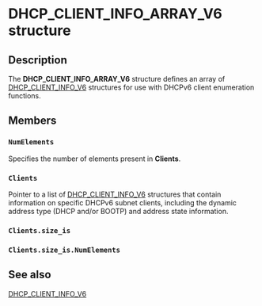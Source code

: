 # DHCP_CLIENT_INFO_ARRAY_V6 structure

## Description

The **DHCP_CLIENT_INFO_ARRAY_V6** structure defines an array of [DHCP_CLIENT_INFO_V6](https://learn.microsoft.com/windows/desktop/api/dhcpsapi/ns-dhcpsapi-dhcp_client_info_v6) structures for use with DHCPv6 client enumeration functions.

## Members

### `NumElements`

Specifies the number of elements present in **Clients**.

### `Clients`

Pointer to a list of [DHCP_CLIENT_INFO_V6](https://learn.microsoft.com/windows/desktop/api/dhcpsapi/ns-dhcpsapi-dhcp_client_info_v6) structures that contain information on specific DHCPv6 subnet clients, including the dynamic address type (DHCP and/or BOOTP) and address state information.

### `Clients.size_is`

### `Clients.size_is.NumElements`

## See also

[DHCP_CLIENT_INFO_V6](https://learn.microsoft.com/windows/desktop/api/dhcpsapi/ns-dhcpsapi-dhcp_client_info_v6)